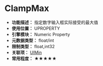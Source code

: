 ﻿# ClampMax

- **功能描述：** 指定数字输入框实际接受的最大值
- **使用位置：** UPROPERTY
- **引擎模块：** Numeric Property
- **元数据类型：** float/int
- **限制类型：** float,int32
- **关联项：** [UIMin](UIMin/UIMin.md)
- **常用程度：** ★★★★★
